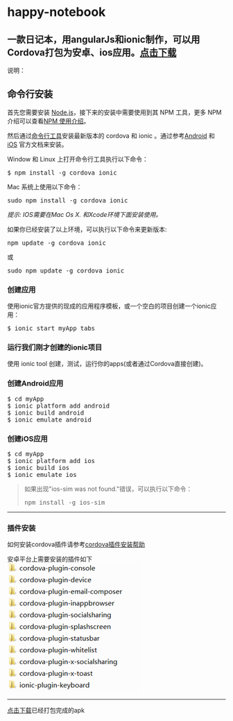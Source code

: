 # happy-notebook
<h2>一款日记本，用angularJs和ionic制作，可以用Cordova打包为安卓、ios应用。<a href="http://ccyblog-sources.stor.sinaapp.com/ionicNoteBook.apk">点击下载</a></h2>
<p>说明：</p>
<h2>命令行安装</h2>
<p>
首先您需要安装 <a href="https://nodejs.org/en/">Node.js</a>，接下来的安装中需要使用到其 NPM 工具，更多 NPM 介绍可以查看<a href="https://www.npmjs.com/">NPM 使用介绍</a>。</p>
<p>然后通过<a href="https://npmjs.org/package/ionic" target="_blank">命令行工具</a>安装最新版本的 cordova 和 ionic 。通过参考<a href="http://cordova.apache.org/docs/en/latest/guide/platforms/android/index.html" target="_blank">Android</a> 和 <a href="http://cordova.apache.org/docs/en/latest/guide/platforms/ios/index.html" target="_blank">iOS</a> 官方文档来安装。
</p>
<p>Window 和 Linux 上打开命令行工具执行以下命令：</p>
<pre>
$ npm install -g cordova ionic
</pre>
<p>Mac 系统上使用以下命令：</p>
<pre>
sudo npm install -g cordova ionic
</pre>
<p>
<i>
  提示: IOS需要在Mac Os X. 和Xcode环境下面安装使用。
</i>
</p>
<p>如果你已经安装了以上环境，可以执行以下命令来更新版本:</p>
<pre>
npm update -g cordova ionic
</pre>
<p>
或</p>
<pre>
sudo npm update -g cordova ionic
</pre>
<h3>创建应用</h3>
<p>

使用ionic官方提供的现成的应用程序模板，或一个空白的项目创建一个ionic应用：</p>
<pre>
$ ionic start myApp tabs
</pre>

<h3>运行我们刚才创建的ionic项目</h3>
<p>
使用 ionic tool 创建，测试，运行你的apps(或者通过Cordova直接创建)。</p>
<h3>创建Android应用</h3>
<pre>
$ cd myApp
$ ionic platform add android
$ ionic build android
$ ionic emulate android
</pre>
<h3>创建iOS应用</h3>
<pre>
$ cd myApp
$ ionic platform add ios
$ ionic build ios
$ ionic emulate ios
</pre>


<blockquote>
<p>如果出现"ios-sim was not found."错误，可以执行以下命令：</p>
<pre>npm install -g ios-sim</pre>
</blockquote>
<hr>
<h3>插件安装</h3>
<p>如何安装cordova插件请参考<a href="http://cordova.apache.org/plugins/faq.html" target="_blank">cordova插件安装帮助</a></p>
安卓平台上需要安装的插件如下
<br />
<img src="plugins.png" />
<hr />
<a href="http://ccyblog-sources.stor.sinaapp.com/ionicNoteBook.apk">点击下载</a>已经打包完成的apk

